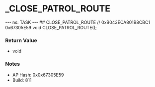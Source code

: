 # _CLOSE_PATROL_ROUTE

--- ns: TASK --- ## CLOSE_PATROL_ROUTE  // 0xB043ECA801B8CBC1 0x67305E59 void CLOSE_PATROL_ROUTE();

### Return Value
* void

### Notes
* AP Hash: 0x0x67305E59
* Build: 811

